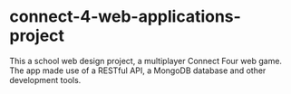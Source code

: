 # connect-4-web-applications-project
This a school web design project,  a multiplayer Connect Four web game. The app made use of a RESTful API, a MongoDB database and other development tools.


